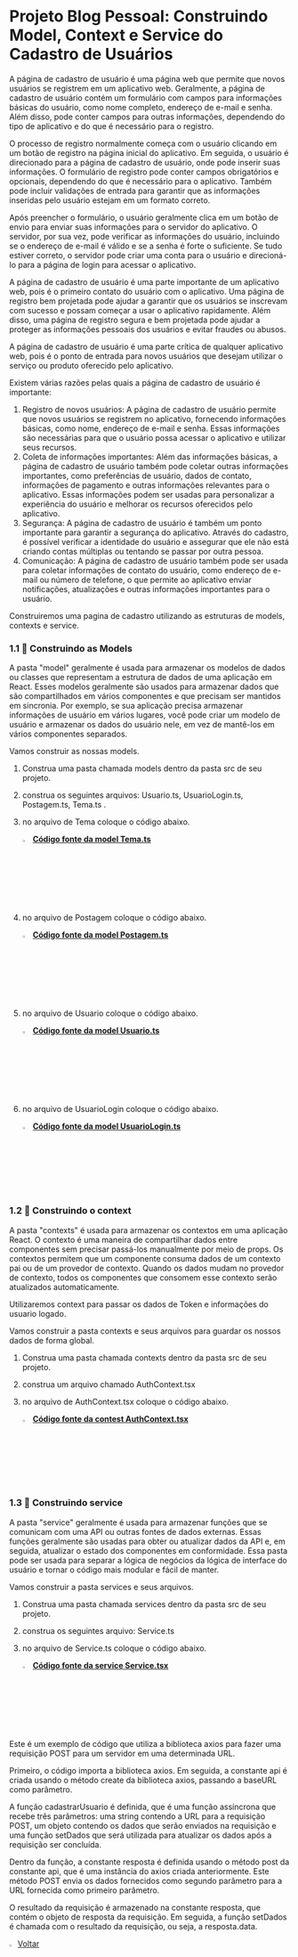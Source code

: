 ﻿

<h1>Projeto Blog Pessoal: Construindo Model, Context e Service do Cadastro de Usuários</h1>

A página de cadastro de usuário é uma página web que permite que novos usuários se registrem em um aplicativo web. Geralmente, a página de cadastro de usuário contém um formulário com campos para informações básicas do usuário, como nome completo, endereço de e-mail e senha. Além disso, pode conter campos para outras informações, dependendo do tipo de aplicativo e do que é necessário para o registro.

O processo de registro normalmente começa com o usuário clicando em um botão de registro na página inicial do aplicativo. Em seguida, o usuário é direcionado para a página de cadastro de usuário, onde pode inserir suas informações. O formulário de registro pode conter campos obrigatórios e opcionais, dependendo do que é necessário para o aplicativo. Também pode incluir validações de entrada para garantir que as informações inseridas pelo usuário estejam em um formato correto.

Após preencher o formulário, o usuário geralmente clica em um botão de envio para enviar suas informações para o servidor do aplicativo. O servidor, por sua vez, pode verificar as informações do usuário, incluindo se o endereço de e-mail é válido e se a senha é forte o suficiente. Se tudo estiver correto, o servidor pode criar uma conta para o usuário e direcioná-lo para a página de login para acessar o aplicativo.

A página de cadastro de usuário é uma parte importante de um aplicativo web, pois é o primeiro contato do usuário com o aplicativo. Uma página de registro bem projetada pode ajudar a garantir que os usuários se inscrevam com sucesso e possam começar a usar o aplicativo rapidamente. Além disso, uma página de registro segura e bem projetada pode ajudar a proteger as informações pessoais dos usuários e evitar fraudes ou abusos.

A página de cadastro de usuário é uma parte crítica de qualquer aplicativo web, pois é o ponto de entrada para novos usuários que desejam utilizar o serviço ou produto oferecido pelo aplicativo.

Existem várias razões pelas quais a página de cadastro de usuário é importante:

1. Registro de novos usuários: A página de cadastro de usuário permite que novos usuários se registrem no aplicativo, fornecendo informações básicas, como nome, endereço de e-mail e senha. Essas informações são necessárias para que o usuário possa acessar o aplicativo e utilizar seus recursos.
2. Coleta de informações importantes: Além das informações básicas, a página de cadastro de usuário também pode coletar outras informações importantes, como preferências de usuário, dados de contato, informações de pagamento e outras informações relevantes para o aplicativo. Essas informações podem ser usadas para personalizar a experiência do usuário e melhorar os recursos oferecidos pelo aplicativo.
3. Segurança: A página de cadastro de usuário é também um ponto importante para garantir a segurança do aplicativo. Através do cadastro, é possível verificar a identidade do usuário e assegurar que ele não está criando contas múltiplas ou tentando se passar por outra pessoa.
4. Comunicação: A página de cadastro de usuário também pode ser usada para coletar informações de contato do usuário, como endereço de e-mail ou número de telefone, o que permite ao aplicativo enviar notificações, atualizações e outras informações importantes para o usuário.

Construiremos uma pagina de cadastro utilizando as estruturas de models, contexts e service.

<h3>1.1 👣 Construindo as Models </h3>

A pasta "model" geralmente é usada para armazenar os modelos de dados ou classes que representam a estrutura de dados de uma aplicação em React. Esses modelos geralmente são usados para armazenar dados que são compartilhados em vários componentes e que precisam ser mantidos em sincronia. Por exemplo, se sua aplicação precisa armazenar informações de usuário em vários lugares, você pode criar um modelo de usuário e armazenar os dados do usuário nele, em vez de mantê-los em vários componentes separados.

Vamos construir as nossas models.

1. Construa uma pasta chamada models dentro da pasta src de seu projeto.

2. construa os seguintes arquivos: Usuario.ts, UsuarioLogin.ts, Postagem.ts, Tema.ts .

3. no arquivo de Tema coloque o código abaixo.

   <div align="left"><img src="https://i.imgur.com/JACNZiR.png" title="source: imgur.com" width="3%"/> <a href="https://github.com/LucasCapSilva/blog-pessoal-react-2023/blob/cadastro-template/src/models/Tema.ts" target="_blank"><b>Código fonte da model Tema.ts</b></a> 

4. no arquivo de Postagem coloque o código abaixo.

   <div align="left"><img src="https://i.imgur.com/JACNZiR.png" title="source: imgur.com" width="3%"/> <a href="https://github.com/LucasCapSilva/blog-pessoal-react-2023/blob/cadastro-template/src/models/Postagem.ts" target="_blank"><b>Código fonte da model Postagem.ts</b></a> 

5. no arquivo de Usuario coloque o código abaixo.

   <div align="left"><img src="https://i.imgur.com/JACNZiR.png" title="source: imgur.com" width="3%"/> <a href="https://github.com/LucasCapSilva/blog-pessoal-react-2023/blob/cadastro-template/src/models/Usuario.ts" target="_blank"><b>Código fonte da model Usuario.ts</b></a> 

6. no arquivo de UsuarioLogin coloque o código abaixo.

   <div align="left"><img src="https://i.imgur.com/JACNZiR.png" title="source: imgur.com" width="3%"/> <a href="https://github.com/LucasCapSilva/blog-pessoal-react-2023/blob/cadastro-template/src/models/UsuarioLogin.ts" target="_blank"><b>Código fonte da model UsuarioLogin.ts</b></a> 

<h3>1.2 👣 Construindo o context</h3>

A pasta "contexts" é usada para armazenar os contextos em uma aplicação React. O contexto é uma maneira de compartilhar dados entre componentes sem precisar passá-los manualmente por meio de props. Os contextos permitem que um componente consuma dados de um contexto pai ou de um provedor de contexto. Quando os dados mudam no provedor de contexto, todos os componentes que consomem esse contexto serão atualizados automaticamente.

Utilizaremos context para passar os dados de Token e informações do usuario logado.

Vamos construir a pasta contexts e seus arquivos para guardar os nossos dados de forma global.

1. Construa uma pasta chamada contexts dentro da pasta src de seu projeto.

2. construa um arquivo chamado AuthContext.tsx

3. no arquivo de AuthContext.tsx coloque o código abaixo.

   <div align="left"><img src="https://i.imgur.com/JACNZiR.png" title="source: imgur.com" width="3%"/> <a href="https://github.com/LucasCapSilva/blog-pessoal-react-2023/blob/cadastro-template/src/contexts/AuthContext.tsx" target="_blank"><b>Código fonte da contest AuthContext.tsx</b></a> 

<h3>1.3 👣 Construindo service </h3>

A pasta "service" geralmente é usada para armazenar funções que se comunicam com uma API ou outras fontes de dados externas. Essas funções geralmente são usadas para obter ou atualizar dados da API e, em seguida, atualizar o estado dos componentes em conformidade. Essa pasta pode ser usada para separar a lógica de negócios da lógica de interface do usuário e tornar o código mais modular e fácil de manter.

Vamos construir a pasta services e seus arquivos.

1. Construa uma pasta chamada services dentro da pasta src de seu projeto.

2. construa os seguintes arquivo: Service.ts

3. no arquivo de Service.ts coloque o código abaixo.

   <div align="left"><img src="https://i.imgur.com/JACNZiR.png" title="source: imgur.com" width="3%"/> <a href="https://github.com/LucasCapSilva/blog-pessoal-react-2023/blob/cadastro-template/src/services/Service.ts" target="_blank"><b>Código fonte da service Service.tsx</b></a> 

Este é um exemplo de código que utiliza a biblioteca axios para fazer uma requisição POST para um servidor em uma determinada URL.

Primeiro, o código importa a biblioteca axios. Em seguida, a constante api é criada usando o método create da biblioteca axios, passando a baseURL como parâmetro.

A função cadastrarUsuario é definida, que é uma função assíncrona que recebe três parâmetros: uma string contendo a URL para a requisição POST, um objeto contendo os dados que serão enviados na requisição e uma função setDados que será utilizada para atualizar os dados após a requisição ser concluída.

Dentro da função, a constante resposta é definida usando o método post da constante api, que é uma instância do axios criada anteriormente. Este método POST envia os dados fornecidos como segundo parâmetro para a URL fornecida como primeiro parâmetro.

O resultado da requisição é armazenado na constante resposta, que contém o objeto de resposta da requisição. Em seguida, a função setDados é chamada com o resultado da requisição, ou seja, a resposta.data.



<div align="left"><a href="README.md"><img src="https://i.imgur.com/XMgF3gl.png" title="source: imgur.com" width="3%"/>Voltar</a></div>
